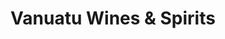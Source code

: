 ---
layout: info
type: Standard
title: Vanuatu Wines & Spirits
section: liquor shop
logo: placeholder
ratings:
phone: "26190"
email:
address:
description: Located in front of the Anchor Inn
---
